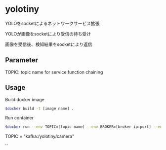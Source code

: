 # yolotiny

YOLOをsocketによるネットワークサービス拡張

YOLOが画像をsocketにより受信の待ち受け

画像を受信後、検知結果をsocketにより返信

## Parameter

TOPIC: topic name for service function chaining

## Usage

Build docker image
```bash
$docker build -t [image name] .
```

Run container
```bash
$docker run --env TOPIC=[topic name] --env BROKER=[broker ip:port] --env CONTROL=[controller ip:port] --name [container name] -d -it [image name]
```
TOPIC = "kafka:/yolotiny/camera"

``
